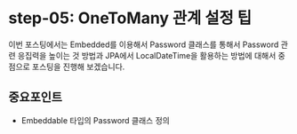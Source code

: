# step-05: OneToMany 관계 설정 팁

이번 포스팅에서는 Embedded를 이용해서 Password 클래스를 통해서 Password 관련 응집력을 높이는 것 방법과  JPA에서 LocalDateTime을 활용하는 방법에 대해서 중점으로 포스팅을 진행해 보겠습니다.


## 중요포인트
* Embeddable 타입의 Password 클래스 정의
